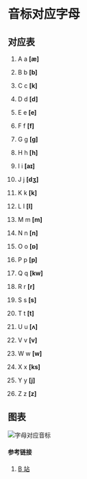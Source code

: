 # 音标对应字母

## 对应表

1. A a **[æ]**

2. B b **[b]**

3. C c **[k]**

4. D d **[d]**

5. E e **[e]**

6. F f **[f]**

7. G g **[ɡ]**

8. H h **[h]**

9. I i **[aɪ]**

10. J j **[dʒ]**

11. K k **[k]**

12. L l **[l]**

13. M m **[m]**

14. N n **[n]**

15. O o **[ɒ]**

16. P p **[p]**

17. Q q **[kw]**

18. R r **[r]**

19. S s **[s]**

20. T t **[t]**

21. U u **[ʌ]**

22. V v **[v]**

23. W w **[w]**

24. X x **[ks]**

25. Y y **[j]**

26. Z z **[z]**

## 图表

![字母对应音标](..http://120.25.124.101:9111/EImages/phonetic/alphabet.png)

#### 参考链接

1. [B 站](https://www.bilibili.com/video/BV1Lv411H79K?spm_id_from=333.999.0.0)
